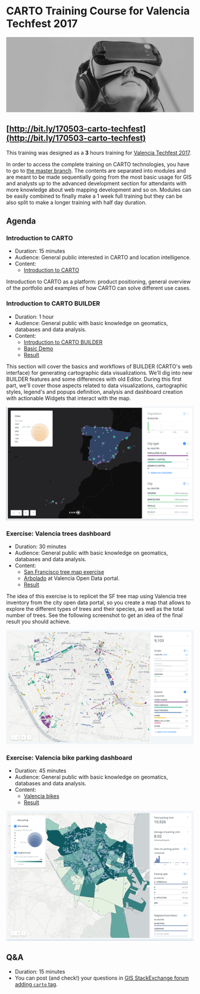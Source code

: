 CARTO Training Course for Valencia Techfest 2017
==================================================

![](imgs/other/header.jpg)


## [http://bit.ly/170503-carto-techfest](http://bit.ly/170503-carto-techfest)

This training was designed as a **3** hours training for [Valencia Techfest 2017](http://www.ctranspa.webs.upv.es/techfest/).

In order to access the complete training on CARTO technologies, you have to go to [the master branch](http://bit.ly/carto-workshop). The contents are separated into modules and are meant to be made sequentially going from the most basic usage for GIS and analysts up to the advanced development section for attendants with more knowledge about web mapping development and so on. Modules can be easily combined to finally make a 1 week full training but they can be also split to make a longer training with half day duration.

## Agenda

### Introduction to CARTO

- Duration: 15 minutes
- Audience: General public interested in CARTO and location intelligence.
- Content:
  * [Introduction to CARTO](https://docs.google.com/presentation/d/1vJjkaCpaC6z-fwkeh5I0vqUP_eZtAcFQM0qVmreax58/pub)

Introduction to CARTO as a platform: product positioning, general overview of the portfolio and examples of how CARTO can solve different use cases.

### Introduction to CARTO BUILDER

- Duration: 1 hour
- Audience: General public with basic knowledge on geomatics, databases and data analysis.
- Content:
  * [Introduction to CARTO BUILDER](https://docs.google.com/presentation/d/1onz0nPvOsCge9SiaCunqlevcLDs-eQCSA3nl9ecja-c/pub)
  * [Basic Demo](01-basic.md)
  * [Result](https://xurxosanz.carto.com/builder/c5a779cc-2f61-11e7-8b23-0e233c30368f/embed)

This section will cover the basics and workflows of BUILDER (CARTO's web interface) for generating cartographic data visualizations. We'll dig into new BUILDER features and some differences with old Editor. During this first part, we'll cover those aspects related to data visualizations, cartographic styles, legend's and popups definition, analysis and dashboard creation with actionable Widgets that interact with the map.

![](imgs/basic/filter.png)


### Exercise: Valencia trees dashboard

- Duration: 30 minutes
- Audience: General public with basic knowledge on geomatics, databases and data analysis.
- Content:
  - [San Francisco tree map exercise](https://github.com/CartoDB/carto-workshop/blob/master/01-builder-visualization/exercises/sf-trees.md)
  - [Arbolado](http://gobiernoabierto.valencia.es/en/resource/?ds=arbolado&id=4dbc28fc-48d8-42fd-89fc-936febb21624) at Valencia Open Data portal.
  - [Result](https://xurxosanz.carto.com/builder/7acddb98-2f58-11e7-8edb-0ecd1babdde5/embed)

The idea of this exercise is to replicet the SF tree map using Valencia tree inventory from the city open data portal, so you create a map that allows to explore the different types of trees and their species, as well as the total number of trees. See the following screenshot to get an idea of the final result you should achieve.

![](imgs/trees/trees.png)


### Exercise: Valencia bike parking dashboard

- Duration: 45 minutes
- Audience: General public with basic knowledge on geomatics, databases and data analysis.
- Content:
  - [Valencia bikes](02-valencia-bikes.md)
  - [Result](https://xurxosanz.carto.com/builder/e5e528b0-2f75-11e7-a6ef-0e3ebc282e83/embed)

![](imgs/bikes/07-result.png)


## Q&A

- Duration: 15 minutes
- You can post (and check!) your questions in [GIS StackExchange forum adding `carto` tag](http://gis.stackexchange.com/questions/tagged/carto).

